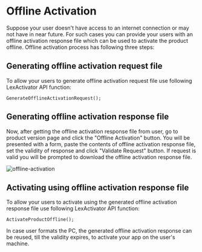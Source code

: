 # Offline Activation

Suppose your user doesn't have access to an internet connection or may not have in near future. For such cases you can provide your users with an offline activation response file which can be used to activate the product offline. Offline activation process has following three steps:

## Generating offline activation request file

To allow your users to generate offline activation request file use following LexActivator API function:

```text
GenerateOfflineActivationRequest();
```

## Generating offline activation response file

Now, after getting the offline activation response file from user, go to product version page and click the "Offline Activation" button. You will be presented with a form, paste the contents of offline activation response file, set the validity of response and click "Validate Request" button. If request is valid you will be prompted to download the offline activation response file.

![offline-activation](https://cryptlex.com/public/img/docs/offline-activation.png)

## Activating using offline activation response file

To allow your users to activate using the generated offline activation response file use following LexActivator API function:

```text
ActivateProductOffline();
```

In case user formats the PC, the generated offline activation response can be reused, till the validity expires, to activate your app on the user's machine.

